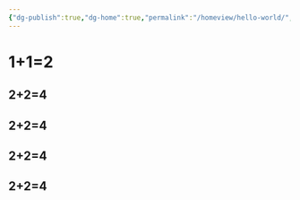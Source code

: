 ```yaml
---
{"dg-publish":true,"dg-home":true,"permalink":"/homeview/hello-world/","tags":["gardenEntry"],"dgPassFrontmatter":true}
---
```




# 1+1=2
## 2+2=4
## 2+2=4
## 2+2=4
## 2+2=4
